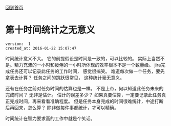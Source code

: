 [回到首页](/)

# 第十时间统计之无意义

    version:  1  
    created_at: 2016-01-22 15:07:47   


时间统计意义不大。 
它的前提假设是时间是一致的，可以比较的。
实际上当然不是。精力充沛的一小时和疲倦的一小时所体现的效率根本不是一个数量级。
jira完成任务还可以记录此任务的工作时间， 感觉很搞笑。 难道每次做一个任务，要先拿表去计算？
任务之间的跳跃很常见， 这种统计毫无意义。

还有在任务之前对任务时间的估算也是一样。 不是上帝，何以知道此任务未来的完成时间？ 
无非是估计。 估计的误差多少？ 如果真要估算，一定要记录此任务真正完成时间，再来看看准确程度。
但是任务本身完成的时间很难统计，中途打断后再回来，怎么算？ 除非做每件事都统计，才可以精确。

时间统计在智力要求高的工作中就是个笑话。 
